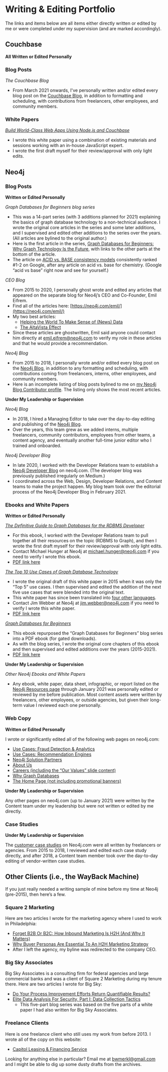# Writing & Editing Portfolio

The links and items below are all items either directly written or edited by me or were completed under my supervision (and are marked accordingly).

## Couchbase

**All Written or Edited Personally**

### Blog Posts

_The Couchbase Blog_
*   From March 2021 onwards, I've personally written and/or edited every blog post on the [Couchbase Blog](https://blog.couchbase.com/), in addition to formatting and scheduling, with contributions from freelancers, other employees, and community members.

### White Papers

[_Build World-Class Web Apps Using Node.js and Couchbase_](https://github.com/bwmerkl/Twilio/blob/main/Writing-Samples/Couchbase-Nodejs-white-paper.pdf)
*   I wrote this white paper using a combination of existing materials and sessions working with an in-house JavaScript expert. 
*   I wrote the first draft myself for their review/approval with only light edits.

## Neo4j

### Blog Posts

**Written or Edited Personally**

_Graph Databases for Beginners blog series_
*   This was a 14-part series (with 3 additions planned for 2021) explaining the basics of graph database technology to a non-technical audience. I wrote the original core articles in the series and some later additions, and I supervised and edited other additions to the series over the years. (All articles are bylined to the original author.)
*   Here is the first article in the series, [Graph Databases for Beginners: Why Graph Technology Is the Future](https://neo4j.com/blog/why-graph-databases-are-the-future/), with links to the other parts at the bottom of the article. 
*   The article on [ACID vs. BASE consistency models](https://neo4j.com/blog/acid-vs-base-consistency-models-explained/) consistently ranked #1-2 on Google, after any article on acid vs. base for chemistry. (Google “acid vs base” right now and see for yourself.)

_CEO Blog_
*   From 2015 to 2020, I personally ghost wrote and edited any articles that appeared on the separate blog for Neo4j’s CEO and Co-Founder, Emil Eifrem.
*   Find all of the articles here: [https://neo4j.com/emil/](https://neo4j.com/emil/)
*   My two best articles:
    *   [Helping the World To Make Sense of (News) Data](https://neo4j.com/emil/help-world-make-sense-news-data/) 
    *   [The AltaVista Effect](https://neo4j.com/emil/the-altavista-effect/)
*   Since these articles are ghostwritten, Emil said anyone could contact him directly at [emil.eifrem@neo4j.com](mailto:emil.eifrem@neo4j.com) to verify my role in these articles and that he would provide a recommendation.

_Neo4j Blog_
*   From 2015 to 2018, I personally wrote and/or edited every blog post on the [Neo4j Blog](https://neo4j.com/blog/), in addition to any formatting and scheduling, with contributions coming from freelancers, interns, other employees, and community members.
*   Here is an incomplete listing of blog posts bylined to me on [my Neo4j Blog Contributor profile](https://neo4j.com/blog/contributor/bryce-merkl-sasaki/). The listing only shows the most recent articles.

**Under My Leadership or Supervision**

_Neo4j Blog_
*   In 2018, I hired a Managing Editor to take over the day-to-day editing and publishing of the [Neo4j Blog](https://neo4j.com/blog/).
*   Over the years, this team grew as we added interns, multiple freelancers, community contributors, employees from other teams, a content agency, and eventually another full-time junior editor who I trained and onboarded.

_Neo4j Developer Blog_
*   In late 2020, I worked with the Developer Relations team to establish a [Neo4j Developer Blog](https://neo4j.com/developer-blog/) on neo4j.com. (The developer blog was previously published irregularly on Medium.)
*   I coordinated across the Web, Design, Developer Relations, and Content teams to make the project happen. My blog team took over the editorial process of the Neo4j Developer Blog in February 2021.

### Ebooks and White Papers

**Written or Edited Personally**

[_The Definitive Guide to Graph Databases for the RDBMS Developer_](https://neo4j.com/whitepapers/rdbms-developers-graph-databases-ebook/)

*   For this ebook, I worked with the Developer Relations team to pull together all their resources on the topic (RDBMS to Graph), and then I wrote the first draft myself for their review/approval with only light edits.
*   Contact Michael Hunger at Neo4j at [michael.hunger@neo4j.com](mailto:michael.hunger@neo4j.com) if you need to verify I wrote this ebook.
*   [PDF link here](https://github.com/bwmerkl/Twilio/blob/main/Writing-Samples/Definitive-Guide-Graph-Databases-for-RDBMS-Developer.pdf)

[_The Top 10 Use Cases of Graph Database Technology_](https://neo4j.com/whitepapers/top-ten-use-cases-graph-database-technology/)

*   I wrote the original draft of this white paper in 2015 when it was only the “Top 5” use cases. I then supervised and edited the addition of the next five use cases that were blended into the original text. 
*   This white paper has since been translated into [four other languages](https://neo4j.com/resources/top-use-cases-graph-databases-thanks/).
*   Contact Jim Webber at Neo4j at [jim.webber@neo4j.com](mailto:jim.webber@neo4j.com) if you need to verify I wrote this white paper.
*   [PDF link here](https://github.com/bwmerkl/Twilio/blob/main/Writing-Samples/Neo4j-Top-10-Use-Cases-EN-US.pdf)

[_Graph Databases for Beginners_](https://neo4j.com/whitepapers/graph-databases-beginners-ebook/)

*   This ebook repurposed the “Graph Databases for Beginners” blog series into a PDF ebook (for gated downloads). 
*   As with the blog series, I wrote the original core chapters of this ebook and then supervised and edited additions over the years (2015-2021).
*   [PDF link here](https://github.com/bwmerkl/Twilio/blob/main/Writing-Samples/Graph-Databases-for-Beginners-EN-US.pdf)

**Under My Leadership or Supervision**

_Other Neo4j Ebooks and White Papers_

*   Any ebook, white paper, data sheet, infographic, or report listed on the [Neo4j Resources page](https://neo4j.com/resources/) through January 2021 was personally edited or reviewed by me before publication. Most content assets were written by freelancers, other employees, or outside agencies, but given their long-term value I reviewed each one personally.

### Web Copy

**Written or Edited Personally**

I wrote or significantly edited all of the following web pages on neo4j.com:

*   [Use Cases: Fraud Detection & Analytics](https://neo4j.com/use-cases/fraud-detection/)
*   [Use Cases: Recommendation Engines](https://neo4j.com/use-cases/real-time-recommendation-engine/)
*   [Neo4j Solution Partners](https://neo4j.com/partners/solution-partners/)
*   [About Us](https://neo4j.com/company/)
*   [Careers (including the “Our Values” slide content)](https://neo4j.com/careers/)
*   [Why Graph Databases](https://neo4j.com/why-graph-databases/)
*   [The Home Page (not including promotional banners)](https://neo4j.com/)

**Under My Leadership or Supervision**

Any other pages on neo4j.com (up to January 2021) were written by the Content team under my leadership but were not written or edited by me directly.

### Case Studies

**Under My Leadership or Supervision**

The [customer case studies](https://neo4j.com/customers/) on Neo4j.com were all written by freelancers or agencies. From 2015 to 2018, I reviewed and edited each case study directly, and after 2018, a Content team member took over the day-to-day editing of vendor-written case studies.

## Other Clients (i.e., the WayBack Machine)

If you just really needed a writing sample of mine before my time at Neo4j (pre-2015), then here’s a few.

### Square 2 Marketing

Here are two articles I wrote for the marketing agency where I used to work in Philadelphia:

*   [Forget B2B Or B2C: How Inbound Marketing Is H2H (And Why It Matters)](https://www.square2marketing.com/blog/bid/182686/Forget-B2B-Or-B2C-How-Inbound-Marketing-Is-H2H-And-Why-It-Matters)
*   [Why Buyer Personas Are Essential To An H2H Marketing Strategy](https://www.square2marketing.com/blog/why-buyer-personas-are-essential-to-an-h2h-marketing-strategy)
*   After I left the agency, my byline was redirected to the company CEO. 

### Big Sky Associates

Big Sky Associates is a consulting firm for federal agencies and large commercial banks and was a client of Square 2 Marketing during my tenure there. Here are two articles I wrote for Big Sky:

*   [Do Your Process Improvement Efforts Return Quantifiable Results?](https://www.bigskyassociates.com/blog/do-your-process-improvement-efforts-return-quantifiable-results)
*   [Elite Data Analysis For Security, Part I: Data Collection Tactics](https://www.bigskyassociates.com/blog/elite-data-analysis-for-security-part-i-data-collection-tactics)
    *   This five-part blog series was based on the five parts of a white paper I had also written for Big Sky Associates.

### Freelance Clients

Here is one freelance client who still uses my work from before 2013. I wrote all of the copy on this website:

*   [Capitol Leasing & Financing Service](https://www.capitoleasing.com/)

Looking for anything else in particular? Email me at [bwmerkl@gmail.com](mailto:bwmerkl@gmail.com) and I might be able to dig up some dusty drafts from the archives.
